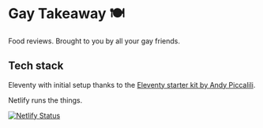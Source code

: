 # Gay Takeaway 🍽

Food reviews. Brought to you by all your gay friends.

## Tech stack

Eleventy with initial setup thanks to the [Eleventy starter kit by Andy Piccalili](https://github.com/andy-piccalilli/hylia).

Netlify runs the things.

[![Netlify Status](https://api.netlify.com/api/v1/badges/9cbb9345-f04f-4f35-93ea-0b06dc4ad675/deploy-status)](https://app.netlify.com/sites/gay-takeaway/deploys)
